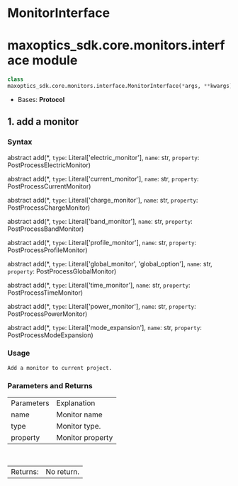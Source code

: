 # MonitorInterface

# maxoptics_sdk.core.monitors.interface module

```py
class 
maxoptics_sdk.core.monitors.interface.MonitorInterface(*args, **kwargs)
```

- Bases: **Protocol**
  
## 1. add a monitor

### Syntax

abstract add(*, `type`: Literal['electric_monitor'], `name`: str, `property`: PostProcessElectricMonitor)

abstract add(*, `type`: Literal['current_monitor'], `name`: str, `property`: PostProcessCurrentMonitor)

abstract add(*, `type`: Literal['charge_monitor'], `name`: str, `property`: PostProcessChargeMonitor)

abstract add(*, `type`: Literal['band_monitor'], `name`: str, `property`: PostProcessBandMonitor)

abstract add(*, `type`: Literal['profile_monitor'], `name`: str, `property`: PostProcessProfileMonitor)

abstract add(*, `type`: Literal['global_monitor', 'global_option'], `name`: str, `property`: PostProcessGlobalMonitor)

abstract add(*, `type`: Literal['time_monitor'], `name`: str, `property`: PostProcessTimeMonitor)

abstract add(*, `type`: Literal['power_monitor'], `name`: str, `property`: PostProcessPowerMonitor)

abstract add(*, `type`: Literal['mode_expansion'], `name`: str, `property`: PostProcessModeExpansion)

### Usage

`Add a monitor to current project.`

### Parameters and Returns

<table class="custom-table">
  <tr>
    <td class="typeface">Parameters</td>
    <td class="typeface">Explanation</td>
  </tr>
  <tr>
    <td>name</td>
    <td>Monitor name</td>
  </tr>
  <tr>
    <td>type</td>
    <td style={{width: '50rem'}}>Monitor type.
    </td>
  </tr>
  <tr>
    <td>property</td>
    <td>Monitor property</td>
  </tr>
</table>

<br/>
<table class="custom-table">
  <tr>
    <td class="third-column">Returns:</td>
    <td class="fourth-column">No return.</td>
  </tr>
</table>

<!-- ### Example

```py
mt = pj.Material()
mt.add_anisotropy(name="LN", fitting=None,
      data=[(wavelength * 1e-6, 2.211, 0, 2.138, 0, 2.211, 0)], order=2
      )
``` -->









